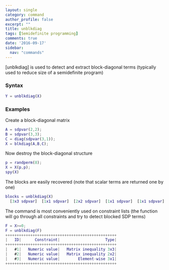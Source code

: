 ```yaml
---
layout: single
category: command
author_profile: false
excerpt: ""
title: unblkdiag
tags: [Semidefinite programming]
comments: true
date: '2016-09-17'
sidebar:
  nav: "commands"
---
```


[unblkdiag] is used to detect and extract block-diagonal terms (typically used to reduce size of a semidefinite program)

### Syntax

````matlab
Y = unblkdiag(X)
````

### Examples

Create a block-diagonal matrix

````matlab
A = sdpvar(2,2);
B = sdpvar(3,3);
C = diag(sdpvar(3,1));
X = blkdiag(A,B,C);
````

Now destroy the block-diagonal structure

````matlab
p = randperm(8);
X = X(p,p);
spy(X)
````

The blocks are easily recovered (note that scalar terms are returned one by one)

````matlab
blocks = unblkdiag(X)
  [3x3 sdpvar]  [1x1 sdpvar]  [2x2 sdpvar]  [1x1 sdpvar]  [1x1 sdpvar]
````

The command is most conveniently used on constraint lists (the function will go through all constraints and try to detect blocked SDP terms)

````matlab
F = X>=0;
F = unblkdiag(F)
+++++++++++++++++++++++++++++++++++++++++++++++++
|   ID|      Constraint|                    Type|
+++++++++++++++++++++++++++++++++++++++++++++++++
|   #1|   Numeric value|   Matrix inequality 3x3|
|   #2|   Numeric value|   Matrix inequality 2x2|
|   #3|   Numeric value|        Element-wise 3x1|
+++++++++++++++++++++++++++++++++++++++++++++++++
````
